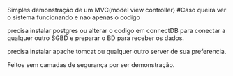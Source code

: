 Simples demonstração de um MVC(model view controller)
#Caso queira ver o sistema funcionando e nao apenas o codigo

precisa instalar postgres ou alterar o codigo em connectDB para conectar a qualquer outro SGBD e preparar o BD para receber os dados.

precisa instalar apache tomcat ou qualquer outro server de sua preferencia.

Feitos sem camadas de segurança por ser demonstração.

